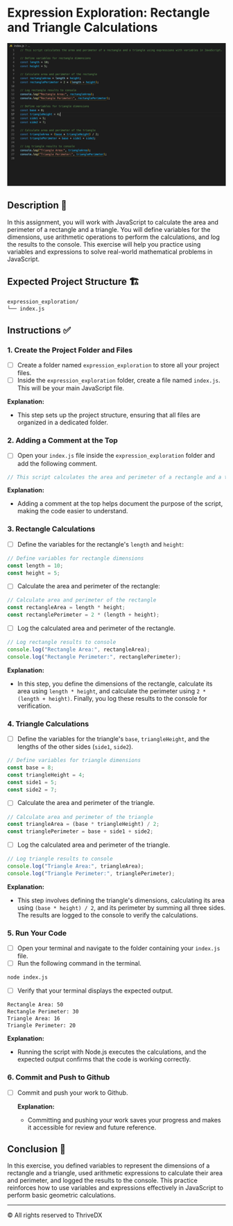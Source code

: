 # Expression Exploration: Rectangle and Triangle Calculations
![The screenshot shows terminal output of JavaScript calculations for the area and perimeter of a rectangle and a triangle](./assets/images/example.png)

## Description 📄
In this assignment, you will work with JavaScript to calculate the area and perimeter of a rectangle and a triangle. You will define variables for the dimensions, use arithmetic operations to perform the calculations, and log the results to the console. This exercise will help you practice using variables and expressions to solve real-world mathematical problems in JavaScript.

## Expected Project Structure 🏗️

```plaintext
expression_exploration/
└── index.js
```

## Instructions ✅

### 1. **Create the Project Folder and Files**
   - [ ] Create a folder named `expression_exploration` to store all your project files.
   - [ ] Inside the `expression_exploration` folder, create a file named `index.js`. This will be your main JavaScript file.

   **Explanation:**
   - This step sets up the project structure, ensuring that all files are organized in a dedicated folder.

### 2. **Adding a Comment at the Top**
- [ ] Open your `index.js` file inside the `expression_exploration` folder and add the following comment.

```javascript
// This script calculates the area and perimeter of a rectangle and a triangle using expressions with variables in JavaScript.
```

   **Explanation:**
   - Adding a comment at the top helps document the purpose of the script, making the code easier to understand.

### 3. **Rectangle Calculations**
- [ ] Define the variables for the rectangle's `length` and `height`:

```javascript
// Define variables for rectangle dimensions
const length = 10;
const height = 5;
```

- [ ] Calculate the area and perimeter of the rectangle:

```javascript
// Calculate area and perimeter of the rectangle
const rectangleArea = length * height;
const rectanglePerimeter = 2 * (length + height);
```

- [ ] Log the calculated area and perimeter of the rectangle.

```javascript
// Log rectangle results to console
console.log("Rectangle Area:", rectangleArea);
console.log("Rectangle Perimeter:", rectanglePerimeter);
```

   **Explanation:**
   - In this step, you define the dimensions of the rectangle, calculate its area using `length * height`, and calculate the perimeter using `2 * (length + height)`. Finally, you log these results to the console for verification.

### 4. **Triangle Calculations**
- [ ] Define the variables for the triangle's `base`, `triangleHeight`, and the lengths of the other sides (`side1`, `side2`).

```javascript
// Define variables for triangle dimensions
const base = 8;
const triangleHeight = 4;
const side1 = 5;
const side2 = 7;
```

- [ ] Calculate the area and perimeter of the triangle.

```javascript
// Calculate area and perimeter of the triangle
const triangleArea = (base * triangleHeight) / 2;
const trianglePerimeter = base + side1 + side2;
```

- [ ] Log the calculated area and perimeter of the triangle.

```javascript
// Log triangle results to console
console.log("Triangle Area:", triangleArea);
console.log("Triangle Perimeter:", trianglePerimeter);
```

   **Explanation:**
   - This step involves defining the triangle's dimensions, calculating its area using `(base * height) / 2`, and its perimeter by summing all three sides. The results are logged to the console to verify the calculations.

### 5. **Run Your Code**
- [ ] Open your terminal and navigate to the folder containing your `index.js` file.
- [ ] Run the following command in the terminal.

```bash
node index.js
```

- [ ] Verify that your terminal displays the expected output.

```plaintext
Rectangle Area: 50
Rectangle Perimeter: 30
Triangle Area: 16
Triangle Perimeter: 20
```

   **Explanation:**
   - Running the script with Node.js executes the calculations, and the expected output confirms that the code is working correctly.

### 6. **Commit and Push to Github**
- [ ] Commit and push your work to Github.

   **Explanation:**
   - Committing and pushing your work saves your progress and makes it accessible for review and future reference.

## Conclusion 📄
In this exercise, you defined variables to represent the dimensions of a rectangle and a triangle, used arithmetic expressions to calculate their area and perimeter, and logged the results to the console. This practice reinforces how to use variables and expressions effectively in JavaScript to perform basic geometric calculations.

---

© All rights reserved to ThriveDX
